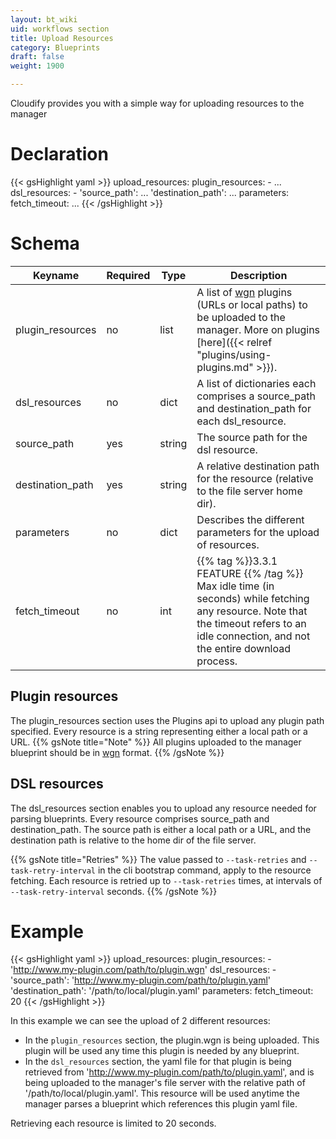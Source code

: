 ```yaml
---
layout: bt_wiki
uid: workflows section
title: Upload Resources
category: Blueprints
draft: false
weight: 1900

---
```


Cloudify provides you with a simple way for uploading resources to the manager

# Declaration

{{< gsHighlight  yaml >}}
upload_resources:
    plugin_resources:
     - ...
    dsl_resources:
     - 'source_path': ...
       'destination_path': ...
    parameters:
      fetch_timeout: ...
{{< /gsHighlight >}}


# Schema
Keyname	            |       Required	|   Type	    | Description
--------------------|-------------------|---------------|-------------------------
plugin_resources    | no	            |   list	    | A list of [wgn](https://github.com/cloudify-cosmo/wagon) plugins (URLs or local paths) to be uploaded to the manager. More on plugins [here]({{< relref "plugins/using-plugins.md" >}}).
dsl_resources	    | no	            |   dict	    | A list of dictionaries each comprises a source_path and destination_path for each dsl_resource.
source_path	        | yes	            |   string	    | The source path for the dsl resource.
destination_path    | yes	            |   string	    | A relative destination path for the resource (relative to the file server home dir).
parameters          | no                |   dict        | Describes the different parameters for the upload of resources.
fetch_timeout       | no                |   int         | {{% tag %}}3.3.1 FEATURE {{% /tag %}} Max idle time (in seconds) while fetching any resource. Note that the timeout refers to an idle connection, and not the entire download process. 

## Plugin resources
The plugin_resources section uses the Plugins api to upload any plugin path specified. Every resource is a string representing either a local path or a URL.
{{% gsNote title="Note" %}}
All plugins uploaded to the manager blueprint should be in [wgn](https://github.com/cloudify-cosmo/wagon) format.
{{% /gsNote %}}

## DSL resources
The dsl_resources section enables you to upload any resource needed for parsing blueprints. Every resource comprises source_path and destination_path. 
The source path is either a local path or a URL, and the destination path is relative to the home dir of the file server.

{{% gsNote title="Retries" %}}
The value passed to `--task-retries` and `--task-retry-interval` in the cli bootstrap command, apply to the resource fetching. Each resource is retried up to `--task-retries` times, at intervals of `--task-retry-interval` seconds.
{{% /gsNote %}}


# Example

{{< gsHighlight  yaml >}}
upload_resources:
    plugin_resources:
     - 'http://www.my-plugin.com/path/to/plugin.wgn'
    dsl_resources:
     - 'source_path': 'http://www.my-plugin.com/path/to/plugin.yaml'
       'destination_path': '/path/to/local/plugin.yaml'
    parameters:
      fetch_timeout: 20
{{< /gsHighlight >}}

In this example we can see the upload of 2 different resources:

- In the `plugin_resources` section, the plugin.wgn is being uploaded. This plugin will be used any time this plugin is needed by any blueprint.
- In the `dsl_resources` section, the yaml file for that plugin is being retrieved from 'http://www.my-plugin.com/path/to/plugin.yaml', and is being uploaded to
the manager's file server with the relative path of '/path/to/local/plugin.yaml'. This resource will be used anytime the manager parses a blueprint which references
this plugin yaml file.

Retrieving each resource is limited to 20 seconds.
